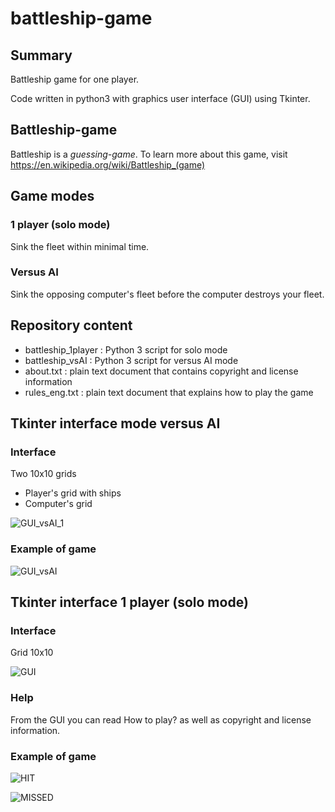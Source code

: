 # battleship-game

## Summary

Battleship game for one player.

Code written in python3 with graphics user interface (GUI) using Tkinter.


## Battleship-game

Battleship is a *guessing-game*. 
To learn more about this game, visit https://en.wikipedia.org/wiki/Battleship_(game)

## Game modes

### 1 player (solo mode)
Sink the fleet within minimal time.

### Versus AI
Sink the opposing computer's fleet before the computer destroys your fleet. 

## Repository content
* battleship_1player : Python 3 script for solo mode
* battleship_vsAI : Python 3 script for versus AI mode
* about.txt : plain text document that contains copyright and license information
* rules_eng.txt : plain text document that explains how to play the game


## Tkinter interface mode versus AI

### Interface

Two 10x10 grids

* Player's grid with ships
* Computer's grid

![GUI_vsAI_1](https://user-images.githubusercontent.com/82372483/133804656-fd3cd725-fc82-499e-aad9-f7f459399ced.png)

### Example of game

![GUI_vsAI](https://user-images.githubusercontent.com/82372483/133804628-12d3bd5d-0626-4702-9e2f-016ba2b5bbfc.png)


## Tkinter interface 1 player (solo mode)

### Interface

Grid 10x10

![GUI](https://user-images.githubusercontent.com/82372483/133255011-8ea2deb0-447d-4592-9728-5ae7cca059d6.png)

### Help

From the GUI you can read How to play? as well as copyright and license information.

### Example of game

![HIT](https://user-images.githubusercontent.com/82372483/133255342-d2e955d2-c1fa-4e08-bc0e-8686fc128bf9.png)

![MISSED](https://user-images.githubusercontent.com/82372483/133255348-8167a46c-b594-4c26-9001-09765296f35f.png)

